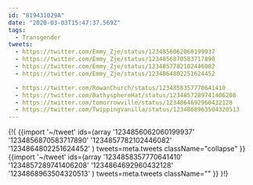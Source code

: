 ```yaml
---
id: "819431029A"
date: "2020-03-03T15:47:37.569Z"
tags:
  - Transgender
tweets:
  - https://twitter.com/Emmy_Zje/status/1234856062060199937
  - https://twitter.com/Emmy_Zje/status/1234856870583717890
  - https://twitter.com/Emmy_Zje/status/1234857782102446082
  - https://twitter.com/Emmy_Zje/status/1234864802251624452

  - https://twitter.com/RowanChurch/status/1234858357770641410
  - https://twitter.com/BathysphereHat/status/1234857289741406208
  - https://twitter.com/tomorrowville/status/1234864692960432128
  - https://twitter.com/TwippingVanilla/status/1234868963504320513
---
```

{!{
  {{import '~/tweet' ids=(array
    '1234856062060199937'
    '1234856870583717890'
    '1234857782102446082'
    '1234864802251624452'
  ) tweets=meta.tweets className="collapse" }}
  {{import '~/tweet' ids=(array
    '1234858357770641410'
    '1234857289741406208'
    '1234864692960432128'
    '1234868963504320513'
  ) tweets=meta.tweets className="" }}
}!}

